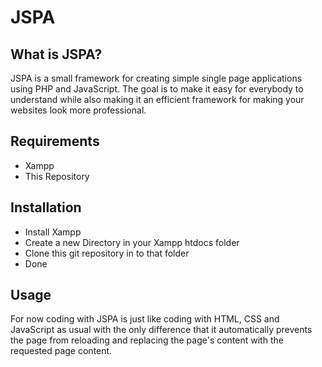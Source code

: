 # JSPA

## What is JSPA?
JSPA is a small framework for creating simple single page applications using PHP and JavaScript. The goal is to make it easy for everybody to understand while also making it an efficient framework for making your websites look more professional.

## Requirements
- Xampp
- This Repository

## Installation
- Install Xampp
- Create a new Directory in your Xampp htdocs folder
- Clone this git repository in to that folder
- Done

## Usage
For now coding with JSPA is just like coding with HTML, CSS and JavaScript as usual with the only difference that it automatically prevents the page from reloading and replacing the page's content with the requested page content.